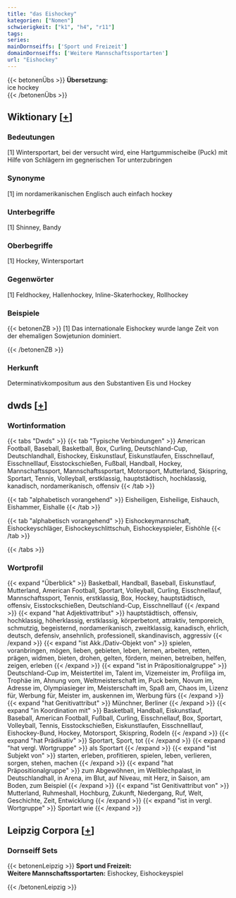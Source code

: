 ```yaml
---
title: "das Eishockey"
kategorien: ["Nomen"]
schwierigkeit: ["k1", "h4", "r11"]
tags:
series:
mainDornseiffs: ['Sport und Freizeit']
domainDornseiffs: ['Weitere Mannschaftssportarten']
url: "Eishockey"
---
```


{{< betonenÜbs >}}
**Übersetzung:**  
ice hockey  
{{< /betonenÜbs >}}

## Wiktionary [[+](https://de.wiktionary.org/wiki/Eishockey)]

### Bedeutungen
[1] Wintersportart, bei der versucht wird, eine Hartgummischeibe (Puck) mit Hilfe von Schlägern im gegnerischen Tor unterzubringen  

### Synonyme
[1] im nordamerikanischen Englisch auch einfach hockey  

### Unterbegriffe
[1] Shinney, Bandy  

### Oberbegriffe
[1] Hockey, Wintersportart  

### Gegenwörter
[1] Feldhockey, Hallenhockey, Inline-Skaterhockey, Rollhockey  

### Beispiele
{{< betonenZB >}}
[1] Das internationale Eishockey wurde lange Zeit von der ehemaligen Sowjetunion dominiert.  

{{< /betonenZB >}}
### Herkunft
Determinativkompositum aus den Substantiven Eis und Hockey  



## dwds [[+](https://www.dwds.de/wb/Eishockey)]

### Wortinformation
{{< tabs "Dwds" >}}
{{< tab "Typische Verbindungen" >}}
American Football, Baseball, Basketball, Box, Curling, Deutschland-Cup, Deutschlandhall, Eishockey, Eiskunstlauf, Eiskunstlaufen, Eisschnellauf, Eisschnelllauf, Eisstockschießen, Fußball, Handball, Hockey, Mannschaftssport, Mannschaftssportart, Motorsport, Mutterland, Skispring, Sportart, Tennis, Volleyball, erstklassig, hauptstädtisch, hochklassig, kanadisch, nordamerikanisch, offensiv
{{< /tab >}}

{{< tab "alphabetisch vorangehend" >}}
Eisheiligen, Eisheilige, Eishauch, Eishammer, Eishalle
{{< /tab >}}

{{< tab "alphabetisch vorangehend" >}}
Eishockeymannschaft, Eishockeyschläger, Eishockeyschlittschuh, Eishockeyspieler, Eishöhle
{{< /tab >}}

{{< /tabs >}}

### Wortprofil
{{< expand "Überblick" >}} Basketball, Handball, Baseball, Eiskunstlauf, Mutterland, American Football, Sportart, Volleyball, Curling, Eisschnellauf, Mannschaftssport, Tennis, erstklassig, Box, Hockey, hauptstädtisch, offensiv, Eisstockschießen, Deutschland-Cup, Eisschnelllauf {{< /expand >}}
{{< expand "hat Adjektivattribut" >}} hauptstädtisch, offensiv, hochklassig, höherklassig, erstklassig, körperbetont, attraktiv, temporeich, schmutzig, begeisternd, nordamerikanisch, zweitklassig, kanadisch, ehrlich, deutsch, defensiv, ansehnlich, professionell, skandinavisch, aggressiv {{< /expand >}}
{{< expand "ist Akk./Dativ-Objekt von" >}} spielen, voranbringen, mögen, lieben, gebieten, leben, lernen, arbeiten, retten, prägen, widmen, bieten, drohen, gelten, fördern, meinen, betreiben, helfen, zeigen, erleben {{< /expand >}}
{{< expand "ist in Präpositionalgruppe" >}} Deutschland-Cup im, Meistertitel im, Talent im, Vizemeister im, Profiliga im, Trophäe im, Ahnung vom, Weltmeisterschaft im, Puck beim, Novum im, Adresse im, Olympiasieger im, Meisterschaft im, Spaß am, Chaos im, Lizenz für, Werbung für, Meister im, auskennen im, Werbung fürs {{< /expand >}}
{{< expand "hat Genitivattribut" >}} Münchner, Berliner {{< /expand >}}
{{< expand "in Koordination mit" >}} Basketball, Handball, Eiskunstlauf, Baseball, American Football, Fußball, Curling, Eisschnellauf, Box, Sportart, Volleyball, Tennis, Eisstockschießen, Eiskunstlaufen, Eisschnelllauf, Eishockey-Bund, Hockey, Motorsport, Skispring, Rodeln {{< /expand >}}
{{< expand "hat Prädikativ" >}} Sportart, Sport, tot {{< /expand >}}
{{< expand "hat vergl. Wortgruppe" >}} als Sportart {{< /expand >}}
{{< expand "ist Subjekt von" >}} starten, erleben, profitieren, spielen, leben, verlieren, sorgen, stehen, machen {{< /expand >}}
{{< expand "hat Präpositionalgruppe" >}} zum Abgewöhnen, im Wellblechpalast, in Deutschlandhall, in Arena, im Blut, auf Niveau, mit Herz, in Saison, am Boden, zum Beispiel {{< /expand >}}
{{< expand "ist Genitivattribut von" >}} Mutterland, Ruhmeshall, Hochburg, Zukunft, Niedergang, Ruf, Welt, Geschichte, Zeit, Entwicklung {{< /expand >}}
{{< expand "ist in vergl. Wortgruppe" >}} Sportart wie {{< /expand >}}

## Leipzig Corpora [[+](https://corpora.uni-leipzig.de/en/res?word=Eishockey&corpusId=deu_newscrawl-public_2018)]

### Dornseiff Sets
{{< betonenLeipzig >}}
**Sport und Freizeit:**  
**Weitere Mannschaftssportarten:** Eishockey, Eishockeyspiel  

{{< /betonenLeipzig >}}
